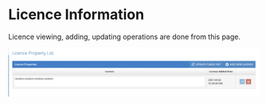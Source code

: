 # Licence Information

Licence viewing, adding, updating operations are done from this page.

![](<../../../.gitbook/assets/LicenceInformation (1).png>)

